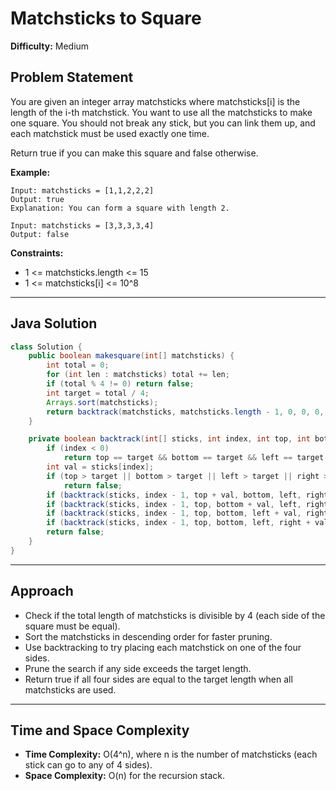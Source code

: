# Matchsticks to Square

**Difficulty:** Medium

## Problem Statement
You are given an integer array matchsticks where matchsticks[i] is the length of the i-th matchstick. You want to use all the matchsticks to make one square. You should not break any stick, but you can link them up, and each matchstick must be used exactly one time.

Return true if you can make this square and false otherwise.

**Example:**
```
Input: matchsticks = [1,1,2,2,2]
Output: true
Explanation: You can form a square with length 2.

Input: matchsticks = [3,3,3,3,4]
Output: false
```

**Constraints:**
- 1 <= matchsticks.length <= 15
- 1 <= matchsticks[i] <= 10^8

---

## Java Solution
```java
class Solution {
	public boolean makesquare(int[] matchsticks) {
		int total = 0;
		for (int len : matchsticks) total += len;
		if (total % 4 != 0) return false;
		int target = total / 4;
		Arrays.sort(matchsticks);
		return backtrack(matchsticks, matchsticks.length - 1, 0, 0, 0, 0, target);
	}

	private boolean backtrack(int[] sticks, int index, int top, int bottom, int left, int right, int target) {
		if (index < 0)
			return top == target && bottom == target && left == target && right == target;
		int val = sticks[index];
		if (top > target || bottom > target || left > target || right > target)
			return false;
		if (backtrack(sticks, index - 1, top + val, bottom, left, right, target)) return true;
		if (backtrack(sticks, index - 1, top, bottom + val, left, right, target)) return true;
		if (backtrack(sticks, index - 1, top, bottom, left + val, right, target)) return true;
		if (backtrack(sticks, index - 1, top, bottom, left, right + val, target)) return true;
		return false;
	}
}
```

---

## Approach
- Check if the total length of matchsticks is divisible by 4 (each side of the square must be equal).
- Sort the matchsticks in descending order for faster pruning.
- Use backtracking to try placing each matchstick on one of the four sides.
- Prune the search if any side exceeds the target length.
- Return true if all four sides are equal to the target length when all matchsticks are used.

---

## Time and Space Complexity
- **Time Complexity:** O(4^n), where n is the number of matchsticks (each stick can go to any of 4 sides).
- **Space Complexity:** O(n) for the recursion stack.
